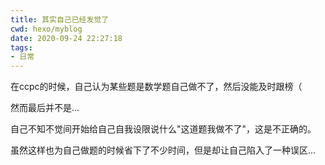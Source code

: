 ```yaml
---
title: 其实自己已经发觉了
cwd: hexo/myblog
date: 2020-09-24 22:27:18
tags:
- 日常
---
```


在ccpc的时候，自己认为某些题是数学题自己做不了，然后没能及时跟榜（

然而最后并不是...

自己不知不觉间开始给自己自我设限说什么"这道题我做不了"，这是不正确的。

虽然这样也为自己做题的时候省下了不少时间，但是却让自己陷入了一种误区...

